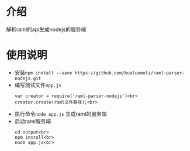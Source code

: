 # 介绍
解析raml的api生成nodejs的服务端

# 使用说明
- 安装`npm install --save https://github.com/hualuomoli/raml-parser-nodejs.git`
- 编写测试文件`app.js`<br>
    ```
    var creator = require('raml-parser-nodejs')<br>
    creator.create(raml文件路径);<br>
    ```
- 执行命令`node app.js` 生成raml的服务端
- 启动raml服务端<br>
    ```
    cd output<br>
    npm install<br>
    node app.js<br>
    ```


